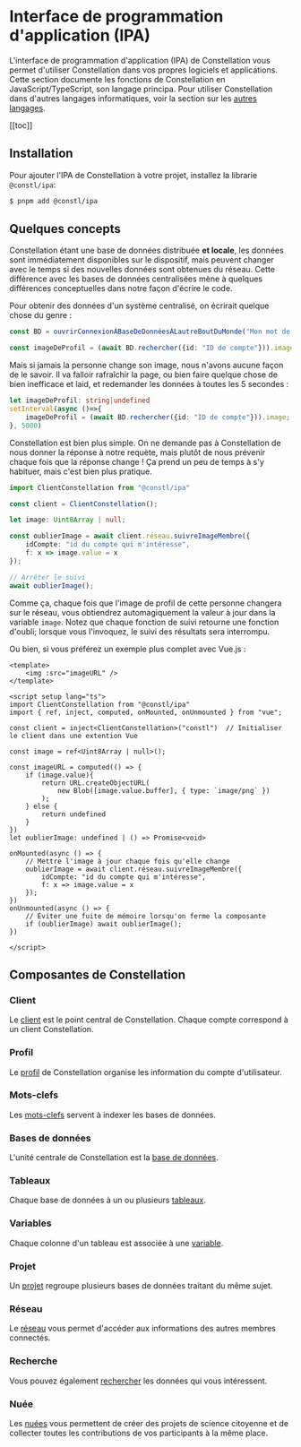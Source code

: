 # Interface de programmation d'application (IPA)
L'interface de programmation d'application (IPA) de Constellation vous permet d'utiliser Constellation dans vos propres logiciels et applications. Cette section documente les fonctions de Constellation en JavaScript/TypeScript, son langage principa. Pour utiliser Constellation dans d'autres langages informatiques, voir la section sur les [autres langages](/avancé/autresLangages/introduction.md).

[[toc]]

## Installation
Pour ajouter l'IPA de Constellation à votre projet, installez la librarie `@constl/ipa`:

```sh
$ pnpm add @constl/ipa
```

## Quelques concepts
Constellation étant une base de données distribuée **et locale**, les données sont immédiatement disponibles sur le dispositif, mais peuvent changer avec le temps si des nouvelles données sont obtenues du réseau. Cette différence avec les bases de données centralisées mène à quelques différences conceptuelles dans notre façon d'écrire le code.

Pour obtenir des données d'un système centralisé, on écrirait quelque chose du genre :
```TypeScript
const BD = ouvrirConnexionÀBaseDeDonnéesÀLautreBoutDuMonde("Mon mot de passe")

const imageDeProfil = (await BD.rechercher({id: "ID de compte"})).image;
```

Mais si jamais la personne change son image, nous n'avons aucune façon de le savoir. Il va falloir rafraîchir la page, ou bien faire quelque chose de bien inefficace et laid, et redemander les données à toutes les 5 secondes :

```TypeScript
let imageDeProfil: string|undefined
setInterval(async ()=>{
    imageDeProfil = (await BD.rechercher({id: "ID de compte"})).image;
}, 5000)
```

Constellation est bien plus simple. On ne demande pas à Constellation de nous donner la réponse à notre requète, mais plutôt de nous prévenir chaque fois que la réponse change ! Ça prend un peu de temps à s'y habituer, mais c'est bien plus pratique.

```TypeScript
import ClientConstellation from "@constl/ipa"

const client = ClientConstellation();

let image: Uint8Array | null;

const oublierImage = await client.réseau.suivreImageMembre({ 
    idCompte: "id du compte qui m'intéresse",
    f: x => image.value = x 
});

// Arrêter le suivi
await oublierImage();
```

Comme ça, chaque fois que l'image de profil de cette personne changera sur le réseau, vous obtiendrez automagiquement la valeur à jour dans la variable `image`. Notez que chaque fonction de suivi retourne une fonction d'oubli; lorsque vous l'invoquez, le suivi des résultats sera interrompu.

Ou bien, si vous préférez un exemple plus complet avec Vue.js :

```Vue
<template>
    <img :src="imageURL" />
</template>

<script setup lang="ts">
import ClientConstellation from "@constl/ipa"
import { ref, inject, computed, onMounted, onUnmounted } from "vue";

const client = inject<ClientConstellation>("constl")  // Initialiser le client dans une extention Vue

const image = ref<Uint8Array | null>();

const imageURL = computed(() => {
    if (image.value){
        return URL.createObjectURL(
            new Blob([image.value.buffer], { type: `image/png` })
        );
    } else {
        return undefined
    }
})
let oublierImage: undefined | () => Promise<void>

onMounted(async () => {
    // Mettre l'image à jour chaque fois qu'elle change
    oublierImage = await client.réseau.suivreImageMembre({ 
        idCompte: "id du compte qui m'intéresse",
        f: x => image.value = x 
    });
})
onUnmounted(async () => {
    // Éviter une fuite de mémoire lorsqu'on ferme la composante
    if (oublierImage) await oublierImage();
})

</script>

```


## Composantes de Constellation

### Client
Le [client](/ipa/client.md) est le point central de Constellation. Chaque compte correspond à un client Constellation.

### Profil
Le [profil](/ipa/profil.md) de Constellation organise les information du compte d'utilisateur.

### Mots-clefs
Les [mots-clefs](/ipa/motsClefs.md) servent à indexer les bases de données.

### Bases de données
L'unité centrale de Constellation est la [base de données](/ipa/bds.md).

### Tableaux
Chaque base de données à un ou plusieurs [tableaux](/ipa/tableaux.md).

### Variables
Chaque colonne d'un tableau est associée à une [variable](/ipa/variables.md).

### Projet
Un [projet](/ipa/projets.md) regroupe plusieurs bases de données traitant du même sujet.

### Réseau
Le [réseau](/ipa/réseau.md) vous permet d'accéder aux informations des autres membres connectés.

### Recherche
Vous pouvez également [rechercher](/ipa/recherche.md) les données qui vous intéressent.

### Nuée
Les [nuées](/ipa/nuées.md) vous permettent de créer des projets de science citoyenne et de collecter toutes les contributions de vos participants à la même place.

